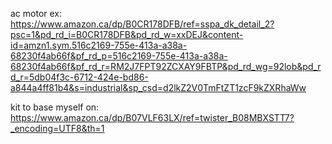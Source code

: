 ac motor ex:
https://www.amazon.ca/dp/B0CR178DFB/ref=sspa_dk_detail_2?psc=1&pd_rd_i=B0CR178DFB&pd_rd_w=xxDEJ&content-id=amzn1.sym.516c2169-755e-413a-a38a-68230f4ab66f&pf_rd_p=516c2169-755e-413a-a38a-68230f4ab66f&pf_rd_r=RM2J7FPT92ZCXAY9FBTP&pd_rd_wg=92lob&pd_rd_r=5db04f3c-6712-424e-bd86-a844a4ff81b4&s=industrial&sp_csd=d2lkZ2V0TmFtZT1zcF9kZXRhaWw

kit to base myself on:
https://www.amazon.ca/dp/B07VLF63LX/ref=twister_B08MBXSTT7?_encoding=UTF8&th=1
